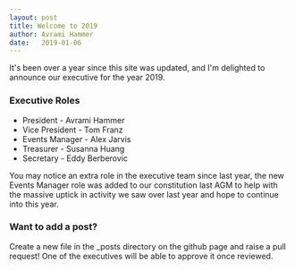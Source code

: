 ```yaml
---
layout: post
title: Welcome to 2019
author: Avrami Hammer
date:   2019-01-06
---
```


It's been over a year since this site was updated, and I'm delighted to announce our executive for the year 2019.

### Executive Roles

* President - Avrami Hammer
* Vice President - Tom Franz
* Events Manager - Alex Jarvis
* Treasurer - Susanna Huang
* Secretary - Eddy Berberovic

You may notice an extra role in the executive team since last year, the new Events Manager role was added to our
constitution last AGM to help with the massive uptick in activity we saw over last year and hope to continue into this year.

### Want to add a post?

Create a new file in the _posts directory on the github page and raise a pull request!
One of the executives will be able to approve it once reviewed.